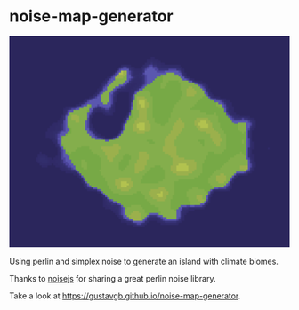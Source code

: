 # noise-map-generator

![Screenshot](screenshot.png)

Using perlin and simplex noise to generate an island with climate biomes.

Thanks to [noisejs](https://github.com/josephg/noisejs) for sharing a great perlin noise library.

Take a look at https://gustavgb.github.io/noise-map-generator.

